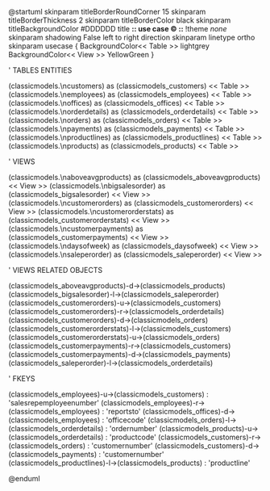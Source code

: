 
@startuml
skinparam titleBorderRoundCorner 15
skinparam titleBorderThickness 2
skinparam titleBorderColor black
skinparam titleBackgroundColor #DDDDDD
title **:: use case © ::**
!theme _none_
skinparam shadowing False
left to right direction
skinparam linetype ortho
skinparam usecase {
BackgroundColor<< Table >> lightgrey
BackgroundColor<< View >> YellowGreen
}

' TABLES ENTITIES 

(classicmodels.\ncustomers) as (classicmodels_customers) << Table >>
(classicmodels.\nemployees) as (classicmodels_employees) << Table >>
(classicmodels.\noffices) as (classicmodels_offices) << Table >>
(classicmodels.\norderdetails) as (classicmodels_orderdetails) << Table >>
(classicmodels.\norders) as (classicmodels_orders) << Table >>
(classicmodels.\npayments) as (classicmodels_payments) << Table >>
(classicmodels.\nproductlines) as (classicmodels_productlines) << Table >>
(classicmodels.\nproducts) as (classicmodels_products) << Table >>

' VIEWS 

(classicmodels.\naboveavgproducts) as (classicmodels_aboveavgproducts) << View >>
(classicmodels.\nbigsalesorder) as (classicmodels_bigsalesorder) << View >>
(classicmodels.\ncustomerorders) as (classicmodels_customerorders) << View >>
(classicmodels.\ncustomerorderstats) as (classicmodels_customerorderstats) << View >>
(classicmodels.\ncustomerpayments) as (classicmodels_customerpayments) << View >>
(classicmodels.\ndaysofweek) as (classicmodels_daysofweek) << View >>
(classicmodels.\nsaleperorder) as (classicmodels_saleperorder) << View >>

' VIEWS RELATED OBJECTS 

(classicmodels_aboveavgproducts)-d->(classicmodels_products)
(classicmodels_bigsalesorder)-l->(classicmodels_saleperorder)
(classicmodels_customerorders)-u->(classicmodels_customers)
(classicmodels_customerorders)-r->(classicmodels_orderdetails)
(classicmodels_customerorders)-d->(classicmodels_orders)
(classicmodels_customerorderstats)-l->(classicmodels_customers)
(classicmodels_customerorderstats)-u->(classicmodels_orders)
(classicmodels_customerpayments)-r->(classicmodels_customers)
(classicmodels_customerpayments)-d->(classicmodels_payments)
(classicmodels_saleperorder)-l->(classicmodels_orderdetails)

' FKEYS 

(classicmodels_employees)-u->(classicmodels_customers) : 'salesrepemployeenumber' 
(classicmodels_employees)-r->(classicmodels_employees) : 'reportsto' 
(classicmodels_offices)-d->(classicmodels_employees) : 'officecode' 
(classicmodels_orders)-l->(classicmodels_orderdetails) : 'ordernumber' 
(classicmodels_products)-u->(classicmodels_orderdetails) : 'productcode' 
(classicmodels_customers)-r->(classicmodels_orders) : 'customernumber' 
(classicmodels_customers)-d->(classicmodels_payments) : 'customernumber' 
(classicmodels_productlines)-l->(classicmodels_products) : 'productline' 


@enduml